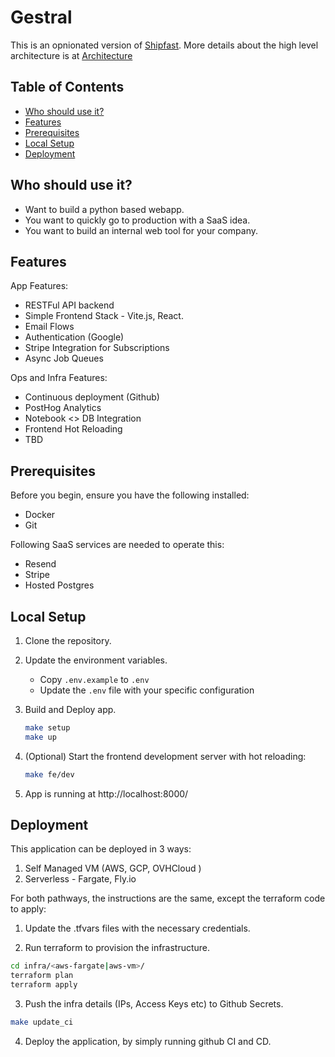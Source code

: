 # Gestral

This is an opnionated version of [Shipfast](https://shipfa.st/). More details about the high level architecture is at [Architecture](ARCHITECTURE.md)

## Table of Contents
- [Who should use it?](#who-should-use-it)
- [Features](#features)
- [Prerequisites](#prerequisites)
- [Local Setup](#local-setup)
- [Deployment](#deployment)


## Who should use it?
- Want to build a python based webapp.
- You want to quickly go to production with a SaaS idea.
- You want to build an internal web tool for your company.

## Features

App Features:
- RESTFul API backend
- Simple Frontend Stack - Vite.js, React.
- Email Flows
- Authentication (Google)
- Stripe Integration for Subscriptions
- Async Job Queues

Ops and Infra Features:
- Continuous deployment (Github)
- PostHog Analytics
- Notebook <> DB Integration
- Frontend Hot Reloading
- TBD

## Prerequisites

Before you begin, ensure you have the following installed:
- Docker
- Git

Following SaaS services are needed to operate this:
- Resend
- Stripe
- Hosted Postgres

## Local Setup

1. Clone the repository.

2. Update the environment variables.
   - Copy `.env.example` to `.env`
   - Update the `.env` file with your specific configuration

3. Build and Deploy app.

   ```sh
   make setup
   make up
   ```
4. (Optional) Start the frontend development server with hot reloading:
   ```sh
   make fe/dev
   ```
5. App is running at http://localhost:8000/

## Deployment

This application can be deployed in 3 ways:
1. Self Managed VM (AWS, GCP, OVHCloud )
2. Serverless - Fargate, Fly.io

For both pathways, the instructions are the same, except the terraform code to apply:

1. Update the .tfvars files with the necessary credentials.

2. Run terraform to provision the infrastructure.

```sh
cd infra/<aws-fargate|aws-vm>/
terraform plan
terraform apply
```

3. Push the infra details (IPs, Access Keys etc) to Github Secrets.

```sh
make update_ci
```

4. Deploy the application, by simply running github CI and CD.
